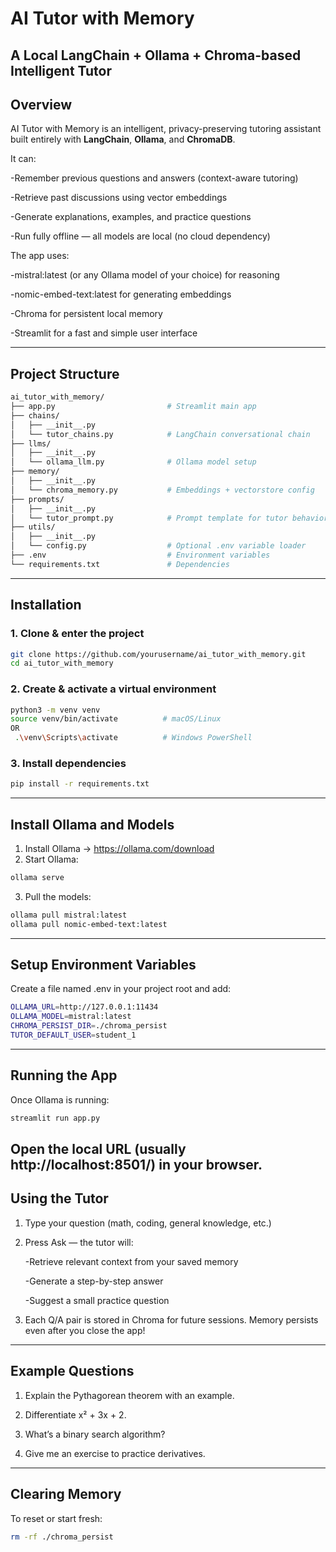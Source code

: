 # AI Tutor with Memory
A Local **LangChain + Ollama + Chroma-based Intelligent Tutor**
---
## Overview

AI Tutor with Memory is an intelligent, privacy-preserving tutoring assistant built entirely with **LangChain**, **Ollama**, and **ChromaDB**.

It can:

-Remember previous questions and answers (context-aware tutoring)

-Retrieve past discussions using vector embeddings

-Generate explanations, examples, and practice questions

-Run fully offline — all models are local (no cloud dependency)

The app uses:

-mistral:latest (or any Ollama model of your choice) for reasoning

-nomic-embed-text:latest for generating embeddings

-Chroma for persistent local memory

-Streamlit for a fast and simple user interface

---
## Project Structure

```bash
ai_tutor_with_memory/
├── app.py                         # Streamlit main app
├── chains/
│   ├── __init__.py
│   └── tutor_chains.py            # LangChain conversational chain
├── llms/
│   ├── __init__.py
│   └── ollama_llm.py              # Ollama model setup
├── memory/
│   ├── __init__.py
│   └── chroma_memory.py           # Embeddings + vectorstore config
├── prompts/
│   ├── __init__.py
│   └── tutor_prompt.py            # Prompt template for tutor behavior
├── utils/
│   ├── __init__.py
│   └── config.py                  # Optional .env variable loader
├── .env                           # Environment variables
└── requirements.txt               # Dependencies
```
---
## Installation

### 1. Clone & enter the project
```bash
git clone https://github.com/yourusername/ai_tutor_with_memory.git
cd ai_tutor_with_memory
```
### 2. Create & activate a virtual environment
```bash
python3 -m venv venv
source venv/bin/activate          # macOS/Linux
OR
 .\venv\Scripts\activate          # Windows PowerShell
```
### 3. Install dependencies
```bash
pip install -r requirements.txt
```
---
## Install Ollama and Models
1. Install Ollama → https://ollama.com/download
2. Start Ollama:
```bash
ollama serve
```
3. Pull the models:
```bash
ollama pull mistral:latest
ollama pull nomic-embed-text:latest
```
---
## Setup Environment Variables
Create a file named .env in your project root and add:
```bash
OLLAMA_URL=http://127.0.0.1:11434
OLLAMA_MODEL=mistral:latest
CHROMA_PERSIST_DIR=./chroma_persist
TUTOR_DEFAULT_USER=student_1
```
---
## Running the App
Once Ollama is running:
```bash
streamlit run app.py
```
Open the local URL (usually http://localhost:8501/) in your browser.
---
## Using the Tutor
1. Type your question (math, coding, general knowledge, etc.)
2. Press Ask — the tutor will:

    -Retrieve relevant context from your saved memory

    -Generate a step-by-step answer

    -Suggest a small practice question

3. Each Q/A pair is stored in Chroma for future sessions.
Memory persists even after you close the app!
---
## Example Questions
1. Explain the Pythagorean theorem with an example.

2. Differentiate x² + 3x + 2.

3. What’s a binary search algorithm?

4. Give me an exercise to practice derivatives.

---
## Clearing Memory
To reset or start fresh:
```bash
rm -rf ./chroma_persist
```


